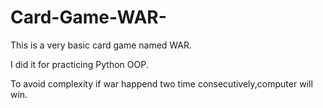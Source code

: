 # Card-Game-WAR-
This is a very basic card game named WAR.

I did it for practicing Python OOP.

To avoid complexity if war happend two time consecutively,computer will win.
